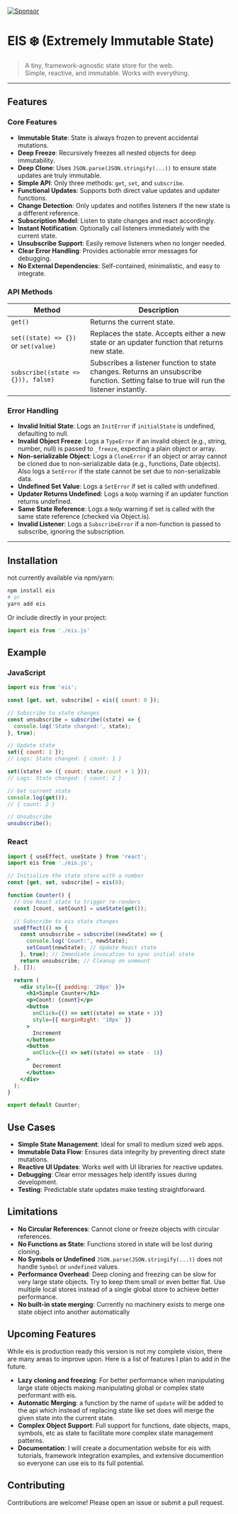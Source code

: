 [![Sponsor](https://img.shields.io/badge/Sponsor-GitHub-181717?style=flat&logo=GitHub)](https://github.com/sponsors/taujor)


# EIS ❄️ (Extremely Immutable State)

> A tiny, framework-agnostic state store for the web.  
> Simple, reactive, and immutable. Works with everything.

---

## Features

### Core Features
- **Immutable State**: State is always frozen to prevent accidental mutations.
- **Deep Freeze**: Recursively freezes all nested objects for deep immutability.
- **Deep Clone**: Uses `JSON.parse(JSON.stringify(...))` to ensure state updates are truly immutable.
- **Simple API**: Only three methods: `get`, `set`, and `subscribe`.
- **Functional Updates**: Supports both direct value updates and updater functions.
- **Change Detection**: Only updates and notifies listeners if the new state is a different reference.
- **Subscription Model**: Listen to state changes and react accordingly.
- **Instant Notification**: Optionally call listeners immediately with the current state.
- **Unsubscribe Support**: Easily remove listeners when no longer needed.
- **Clear Error Handling**: Provides actionable error messages for debugging.
- **No External Dependencies**: Self-contained, minimalistic, and easy to integrate.

### API Methods
| Method         | Description                                                                                     |
|----------------|-------------------------------------------------------------------------------------------------|
| `get()`        | Returns the current state.                                                                       |
| `set((state) => {})` or `set(value)`   | Replaces the state. Accepts either a new state or an updater function that returns new state.                           |
| `subscribe((state => {})), false)` | Subscribes a listener function to state changes. Returns an unsubscribe function. Setting false to true will run the listener instantly.             |

### Error Handling

- **Invalid Initial State**: Logs an `InitError` if `initialState` is undefined, defaulting to null.
- **Invalid Object Freeze**: Logs a `TypeError` if an invalid object (e.g., string, number, null) is passed to `_freeze`, expecting a plain object or array.
- **Non-serializable Object**: Logs a `CloneError` if an object or array cannot be cloned due to non-serializable data (e.g., functions, Date objects). Also logs a `SetError` if the state cannot be set due to non-serializable data.
- **Undefined Set Value**: Logs a `SetError` if set is called with undefined.
- **Updater Returns Undefined**: Logs a `NoOp` warning if an updater function returns undefined.
- **Same State Reference**: Logs a `NoOp` warning if set is called with the same state reference (checked via Object.is).
- **Invalid Listener**: Logs a `SubscribeError` if a non-function is passed to subscribe, ignoring the subscription.


---

## Installation

not currently available via npm/yarn:

```bash
npm install eis
# or
yarn add eis
```

Or include directly in your project:

```js
import eis from './eis.js'
```

## Example

### JavaScript

```js
import eis from 'eis';

const [get, set, subscribe] = eis({ count: 0 });

// Subscribe to state changes
const unsubscribe = subscribe((state) => {
  console.log('State changed:', state);
}, true);

// Update state
set({ count: 1 });
// Logs: State changed: { count: 1 }

set((state) => ({ count: state.count + 1 }));
// Logs: State changed: { count: 2 }

// Get current state
console.log(get());
// { count: 2 }

// Unsubscribe
unsubscribe();
```
### React

```jsx
import { useEffect, useState } from 'react';
import eis from './eis.js';

// Initialize the state store with a number
const [get, set, subscribe] = eis(0);

function Counter() {
  // Use React state to trigger re-renders
  const [count, setCount] = useState(get());

  // Subscribe to eis state changes
  useEffect(() => {
    const unsubscribe = subscribe((newState) => {
      console.log('Count:', newState);
      setCount(newState); // Update React state
    }, true); // Immediate invocation to sync initial state
    return unsubscribe; // Cleanup on unmount
  }, []);

  return (
    <div style={{ padding: '20px' }}>
      <h1>Simple Counter</h1>
      <p>Count: {count}</p>
      <button
        onClick={() => set((state) => state + 1)}
        style={{ marginRight: '10px' }}
      >
        Increment
      </button>
      <button
        onClick={() => set((state) => state - 1)}
      >
        Decrement
      </button>
    </div>
  );
}

export default Counter;
```

## Use Cases

- **Simple State Management**: Ideal for small to medium sized web apps.
- **Immutable Data Flow**: Ensures data integrity by preventing direct state mutations.
- **Reactive UI Updates**: Works well with UI libraries for reactive updates.
- **Debugging**: Clear error messages help identify issues during development.
- **Testing**: Predictable state updates make testing straightforward.

## Limitations

- **No Circular References**: Cannot clone or freeze objects with circular references.
- **No Functions as State**: Functions stored in state will be lost during cloning.
- **No Symbols or Undefined** ```JSON.parse(JSON.stringify(...))``` does not handle ```Symbol``` or ```undefined``` values.
- **Performance Overhead**: Deep cloning and freezing can be slow for very large state objects. Try to keep them small or even better flat. Use multiple local stores instead of a single global store to achieve better performance.
- **No built-in state merging**: Currently no machinery exists to merge one state object into another automatically

## Upcoming Features

While eis is production ready this version is not my complete vision, there are many areas to improve upon. Here is a list of features I plan to add in the future.

- **Lazy cloning and freezing**: For better performance when manipulating large state objects making manipulating global or complex state performant with eis.
- **Automatic Merging**: a function by the name of `update` will be added to the api which instead of replacing state like set does will merge the given state into the current state.
- **Complex Object Support**: Full support for functions, date objects, maps, symbols, etc as state to facilitate more complex state management patterns.
- **Documentation**: I will create a documentation website for eis with tutorials, framework integration examples, and extensive documention so everyone can use eis to its full potential.

## Contributing
Contributions are welcome! Please open an issue or submit a pull request.
